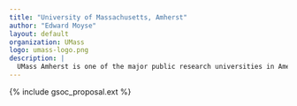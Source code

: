 ```yaml
---
title: "University of Massachusetts, Amherst"
author: "Edward Moyse"
layout: default
organization: UMass
logo: umass-logo.png
description: |
  UMass Amherst is one of the major public research universities in America.
---
```


{% include gsoc_proposal.ext %}
